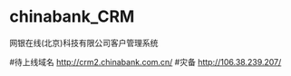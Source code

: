 # chinabank_CRM
网银在线(北京)科技有限公司客户管理系统

#待上线域名 http://crm2.chinabank.com.cn/
#灾备 http://106.38.239.207/
